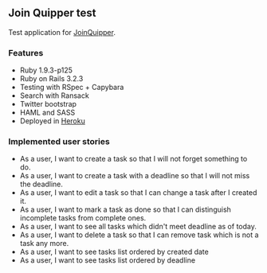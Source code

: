 ## Join Quipper test

Test application for [JoinQuipper](https://github.com/quipper/JoinQuipper).

### Features

* Ruby 1.9.3-p125
* Ruby on Rails 3.2.3
* Testing with RSpec + Capybara
* Search with Ransack
* Twitter bootstrap
* HAML and SASS
* Deployed in [Heroku](http://todo25.herokuapp.com/)

### Implemented user stories

* As a user, I want to create a task so that I will not forget something to do.
* As a user, I want to create a task with a deadline so that I will not miss the deadline.
* As a user, I want to edit a task so that I can change a task after I created it.
* As a user, I want to mark a task as done so that I can distinguish incomplete tasks from complete ones.
* As a user, I want to see all tasks which didn't meet deadline as of today.
* As a user, I want to delete a task so that I can remove task which is not a task any more.
* As a user, I want to see tasks list ordered by created date
* As a user, I want to see tasks list ordered by deadline
